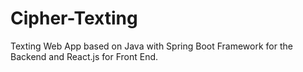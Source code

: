 # Cipher-Texting
Texting Web App based on Java with Spring Boot Framework for the Backend and React.js for Front End.
